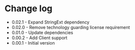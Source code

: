 # Change log

 - 0.02.1 - Expand StringExt dependency
 - 0.02.0 - Remove technology guarding license requirement
 - 0.01.0 - Update dependencies 
 - 0.00.2 - Add Client support
 - 0.00.1 - Initial version